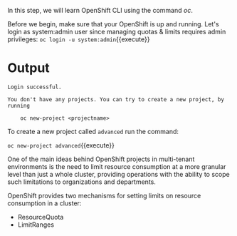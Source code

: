 In this step, we will learn OpenShift CLI using the command _oc_.

Before we begin, make sure that your OpenShift is up and running. Let's login as system:admin user since managing quotas & limits requires admin privileges:
`oc login -u system:admin`{{execute}}

# Output

```
Login successful.

You don't have any projects. You can try to create a new project, by running

    oc new-project <projectname>
```

To create a new project called ``advanced`` run the command:

`oc new-project advanced`{{execute}}

One of the main ideas behind OpenShift projects in multi-tenant environments is the need to limit resource consumption at a more granular level than just a whole cluster, providing operations with the ability to scope such limitations to organizations and departments.

OpenShift provides two mechanisms for setting limits on resource consumption in a cluster:
- ResourceQuota
- LimitRanges